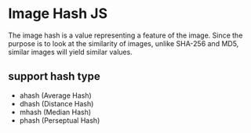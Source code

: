 # Image Hash JS

The image hash is a value representing a feature of the image.
Since the purpose is to look at the similarity of images, unlike SHA-256 and MD5, similar images will yield similar values.

## support hash type

- ahash (Average Hash)
- dhash (Distance Hash)
- mhash (Median Hash)
- phash (Perseptual Hash)
